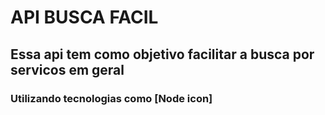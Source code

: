 # API BUSCA FACIL
## Essa api tem como objetivo facilitar a busca por servicos em geral

### Utilizando tecnologias como [Node icon]
